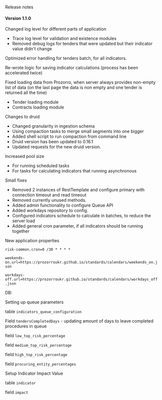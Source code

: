 Release notes

#### Version 1.1.0

Changed log level for different parts of application	
- Trace log level for validation and existence modules
- Removed debug logs for tenders that were updated but their indicator value didn't change

Optimized error handling for tenders batch, for all indicators.

Re-wrote logic for saving indicator calculations (process has been accelerated twice)

Fixed loading data from Prozorro, when server always provides non-empty list of data (on the last page the data is non empty and one tender is returned all the time)
- Tender loading module
- Contracts loading module

Changes to druid
- Changed granularity in ingestion schema
- Using compaction tasks to merge small segments into one bigger
- Added shell script to run compaction from command line
- Druid version has been updated to 0.16.1
- Updated requests for the new druid version. 


Increased pool size
- For running scheduled tasks
- For tasks for calculating indicators that running asynchronous

Small fixes
- Removed 2 instances of RestTemplate and configure primary with connection timeout and read timeout
- Removed currently unused methods.
- Added admin functionality to configure Queue API
- Added workdays repository to config.
- Configured indicators schedule to calculate in batches, to reduce the server load
- Added general cron parameter, if all indicators should be running together


New application properties

`risk-common.cron=0 /30 * * * *`

`weekends-on.url=https://prozorroukr.github.io/standards/calendars/weekends_on.json`

`workdays-off.url=https://prozorroukr.github.io/standards/calendars/workdays_off.json`



DB:

Setting up queue parameters

table `indicators_queue_configuration`

Field `tendersCompletedDays` - updating amount of days to leave completed procedures in queue 

field `low_top_risk_percentage`

field `medium_top_risk_percentage`

field `high_top_risk_percentage`

field `procuring_entity_percentages`

Setup Indicator Impact Value

table `indicator`

field `impact`

